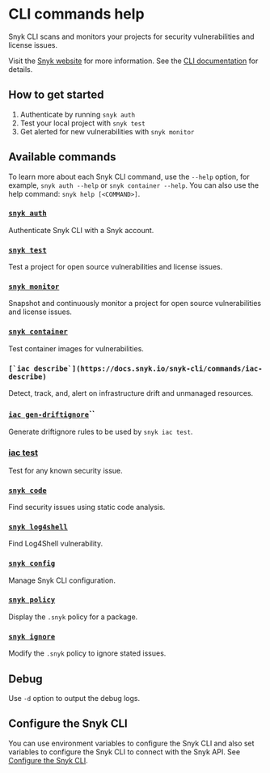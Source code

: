 # CLI commands help

Snyk CLI scans and monitors your projects for security vulnerabilities and license issues.

Visit the [Snyk website](https://snyk.io) for more information. See the [CLI documentation](https://docs.snyk.io/features/snyk-cli) for details.

## How to get started

1. Authenticate by running `snyk auth`
2. Test your local project with `snyk test`
3. Get alerted for new vulnerabilities with `snyk monitor`

## Available commands

To learn more about each Snyk CLI command, use the `--help` option, for example, `snyk auth --help` or `snyk container --help`. You can also use the help command: `snyk help [<COMMAND>]`.

### [`snyk auth`](auth.md)

Authenticate Snyk CLI with a Snyk account.

### [`snyk test`](test.md)

Test a project for open source vulnerabilities and license issues.

### [`snyk monitor`](monitor.md)

Snapshot and continuously monitor a project for open source vulnerabilities and license issues.

### [`snyk container`](container.md)

Test container images for vulnerabilities.

### ``[`iac describe`](https://docs.snyk.io/snyk-cli/commands/iac-describe)``

&#x20;Detect, track, and, alert on infrastructure drift and unmanaged resources.

### [`iac gen-driftignore`](https://docs.snyk.io/snyk-cli/commands/iac-gen-driftignore)``

Generate driftignore rules to be used by `snyk iac test`.

### [iac test](https://docs.snyk.io/snyk-cli/commands/iac-test)

Test for any known security issue.

### [`snyk code`](code.md)

Find security issues using static code analysis.

### [`snyk log4shell`](log4shell.md)

Find Log4Shell vulnerability.

### [`snyk config`](config.md)

Manage Snyk CLI configuration.

### [`snyk policy`](policy.md)

Display the `.snyk` policy for a package.

### [`snyk ignore`](ignore.md)

Modify the `.snyk` policy to ignore stated issues.

## Debug

Use `-d` option to output the debug logs.

## Configure the Snyk CLI

You can use environment variables to configure the Snyk CLI and also set variables to configure the Snyk CLI to connect with the Snyk API. See [Configure the Snyk CLI](https://docs.snyk.io/features/snyk-cli/configure-the-snyk-cli).
